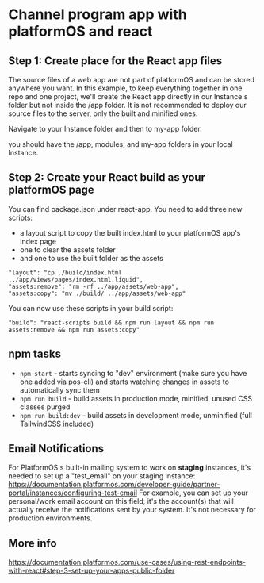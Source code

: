 # Channel program app with platformOS and react

## Step 1: Create place for the React app files

The source files of a web app are not part of platformOS and can be stored anywhere you want.
In this example, to keep everything together in one repo and one project, we'll create the React app directly in our Instance's folder but not inside the /app folder. It is not recommended to deploy our source files to the server, only the built and minified ones.

Navigate to your Instance folder and then to my-app folder.

you should have the /app, modules, and my-app folders in your local Instance.

## Step 2: Create your React build as your platformOS page

You can find package.json under react-app. You need to add three new scripts:

* a layout script to copy the built index.html to your platformOS app's index page
* one to clear the assets folder
* and one to use the built folder as the assets

```
"layout": "cp ./build/index.html ../app/views/pages/index.html.liquid",
"assets:remove": "rm -rf ../app/assets/web-app",
"assets:copy": "mv ./build/ ../app/assets/web-app"
```

You can now use these scripts in your build script:

```
"build": "react-scripts build && npm run layout && npm run assets:remove && npm run assets:copy"
```

## npm tasks
* `npm start` - starts syncing to "dev" environment (make sure you have one added via pos-cli) and starts watching changes in assets to automatically sync them
* `npm run build` - build assets in production mode, minified, unused CSS classes purged
* `npm run build:dev` - build assets in development mode, unminified (full TailwindCSS included)

## Email Notifications
For PlatformOS's built-in mailing system to work on **staging** instances, it's needed to set up a "test_email" on your staging instance:
https://documentation.platformos.com/developer-guide/partner-portal/instances/configuring-test-email
For example, you can set up your personal/work email account on this field; it's the account(s) that will actually receive the notifications sent by your system.
It's not necessary for production environments.

## More info
https://documentation.platformos.com/use-cases/using-rest-endpoints-with-react#step-3-set-up-your-apps-public-folder